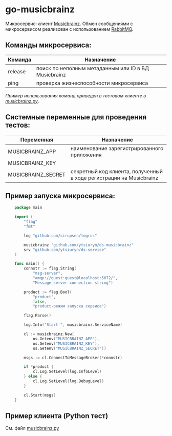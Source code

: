 # go-musicbrainz #

Микросервис-клиент [Musicbrainz](https://musicbrainz.org/doc/MusicBrainz_API).
Обмен сообщениями с микросервисом реализован с использованием [RabbitMQ](https://www.rabbitmq.com).

Команды микросервиса:
---
|Команда|                    Назначение                      |
|-------|----------------------------------------------------|
|release|поиск по неполным метаданным или ID в БД Musicbrainz|
|ping   |проверка жизнеспособности микросервиса              |

*Пример использования команд приведен в тестовом клиенте в [musicbrainz.py](https://github.com/ytsiuryn/ds-musicbrainz/blob/main/musicbrainz.py)*.

Системные переменные для проведения тестов:
---
|    Переменная    |                              Назначение                           |
|------------------|-------------------------------------------------------------------|
|MUSICBRAINZ_APP   |наименование зарегистрированного приложения                        |
|MUSICBRAINZ_KEY   |                                                                   |
|MUSICBRAINZ_SECRET|секретный код клиента, полученный в ходе регистрации на Musicbrainz|


Пример запуска микросервиса:
---
```go
    package main

    import (
	    "flag"
	    "fmt"

	    log "github.com/sirupsen/logrus"

	    musicbrainz "github.com/ytsiuryn/ds-musicbrainz"
	    srv "github.com/ytsiuryn/ds-service"
    )

    func main() {
		connstr := flag.String(
			"msg-server",
			"amqp://guest:guest@localhost:5672/",
			"Message server connection string")

		product := flag.Bool(
			"product",
			false,
			"product-режим запуска сервиса")

		flag.Parse()

		log.Info("Start ", musicbrainz.ServiceName)

		cl := musicbrainz.New(
			os.Getenv("MUSICBRAINZ_APP"),
			os.Getenv("MUSICBRAINZ_KEY"),
			os.Getenv("MUSICBRAINZ_SECRET"))

		msgs := cl.ConnectToMessageBroker(*connstr)

		if *product {
			cl.Log.SetLevel(log.InfoLevel)
		} else {
			cl.Log.SetLevel(log.DebugLevel)
		}

		cl.Start(msgs)
    }
```

Пример клиента (Python тест)
---
См. файл [musicbrainz.py](https://github.com/ytsiuryn/ds-musicbrainz/blob/main/musicbrainz.py)